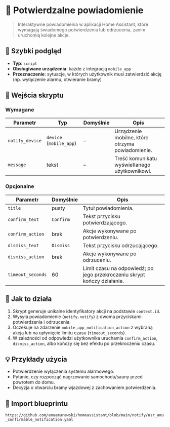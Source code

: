 # 🔔 Potwierdzalne powiadomienie

> Interaktywne powiadomienia w aplikacji Home Assistant, które wymagają świadomego potwierdzenia lub odrzucenia, zanim uruchomią kolejne akcje.

## 🧾 Szybki podgląd
- **Typ**: `script`
- **Obsługiwane urządzenia**: każde z integracją `mobile_app`
- **Przeznaczenie**: sytuacje, w których użytkownik musi zatwierdzić akcję (np. wyłączenie alarmu, otwieranie bramy)

## 🔌 Wejścia skryptu

### Wymagane
| Parametr | Typ | Domyślnie | Opis |
| --- | --- | --- | --- |
| `notify_device` | `device` (`mobile_app`) | – | Urządzenie mobilne, które otrzyma powiadomienie. |
| `message` | tekst | – | Treść komunikatu wyświetlanego użytkownikowi. |

### Opcjonalne
| Parametr | Domyślnie | Opis |
| --- | --- | --- |
| `title` | pusty | Tytuł powiadomienia. |
| `confirm_text` | `Confirm` | Tekst przycisku potwierdzającego. |
| `confirm_action` | brak | Akcje wykonywane po potwierdzeniu. |
| `dismiss_text` | `Dismiss` | Tekst przycisku odrzucającego. |
| `dismiss_action` | brak | Akcje wykonywane po odrzuceniu. |
| `timeout_seconds` | 60 | Limit czasu na odpowiedź; po jego przekroczeniu skrypt kończy działanie. |

## 🧠 Jak to działa
1. Skrypt generuje unikalne identyfikatory akcji na podstawie `context.id`.
2. Wysyła powiadomienie (`notify.notify`) z dwoma przyciskami: potwierdzenia i odrzucenia.
3. Oczekuje na zdarzenie `mobile_app_notification_action` z wybraną akcją lub na upłynięcie limitu czasu (`timeout_seconds`).
4. W zależności od odpowiedzi użytkownika uruchamia `confirm_action`, `dismiss_action`, albo kończy się bez efektu po przekroczeniu czasu.

## 💡 Przykłady użycia
- Potwierdzenie wyłączenia systemu alarmowego.
- Pytanie, czy rozpocząć nagrzewanie samochodu/sauny przed powrotem do domu.
- Decyzja o otwarciu bramy wjazdowej z zachowaniem potwierdzenia.

## 🔗 Import blueprintu
`https://github.com/amuamurawski/homeassistant/blob/main/notify/usr_amu_confirmable_notification.yaml`
